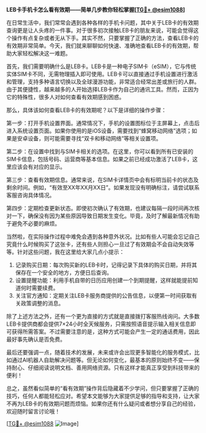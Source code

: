 **LEB卡手机卡怎么看有效期——简单几步教你轻松掌握[[TG💪+ @esim1088](https://t.me/s/esim1088)]**

在日常生活中，我们常常会遇到各种各样的手机卡问题，其中关于LEB卡的有效期查询更是让人头疼的一件事。对于很多初次接触LEB卡的朋友来说，可能会觉得这个操作有点复杂或者无从下手。其实不然，只要掌握了正确的方法，查看LEB卡的有效期非常简单。今天，我们就来聊聊如何快速、准确地查看LEB卡的有效期，帮助大家轻松解决这一难题。

首先，我们需要明确什么是LEB卡。LEB卡是一种电子SIM卡（eSIM），它与传统实体SIM卡不同，无需物理插入即可使用。LEB卡可以直接通过手机设置进行激活和管理，支持多种语言切换以及全球漫游功能，非常适合经常出差或旅行的人群。由于其便捷性，越来越多的人开始选择LEB卡作为自己的通讯工具。然而，正因为它的特殊性，很多人对如何查看有效期感到困惑。

那么，具体该如何查看LEB卡的有效期呢？以下是详细的操作步骤：

第一步：打开手机设置界面。通常情况下，手机的设置图标位于主屏幕上，点击后进入系统设置页面。如果你使用的是iOS设备，需要找到“蜂窝移动网络”选项；如果是安卓设备，则可能需要寻找“双卡和移动网络”等相关设置项。

第二步：在设置中找到与SIM卡相关的选项。在这里，你可以看到所有已安装的SIM卡信息，包括号码、运营商等基本信息。如果之前已经成功激活了LEB卡，这里应该会有对应的显示。

第三步：查看有效期信息。通常来说，在SIM卡详情页中会有标明当前卡的状态及剩余时间。例如，“有效至XX年XX月XX日”。如果发现没有明确标注，请尝试联系客服咨询具体情况。

第四步：定期检查更新状态。即使初次确认了有效期，也建议每隔一段时间再次核对一下，确保没有因为某些原因导致日期发生变化。毕竟，及时了解最新情况有助于避免不必要的麻烦。

当然啦，在实际操作过程中难免会遇到各种意外状况。比如有些人可能会忘记自己究竟什么时候购买了这张卡，还有些人则担心一旦过了有效期会不会自动失效等等。针对这些问题，我在这里给大家几点小提示：

1. 记录购买日期：每次购买新的LEB卡时，记得记录下具体的购买日期，并将其保存在一个安全的地方，方便日后查询。
2. 设置提醒功能：利用手机自带的日历应用创建一个到期提醒，这样就能提前知道何时需要续费。
3. 关注官方通知：定期关注LEB卡服务商提供的公告信息，以便第一时间获取有关政策调整的消息。

除了上述方法之外，还有一个更为直接的方式就是直接拨打客服热线询问。大多数LEB卡提供商都会提供7×24小时全天候服务，只需按照语音提示输入相关信息即可获得所需答案。不过需要注意的是，这种方式可能会产生一定的通话费用，因此最好事先确认是否免费。

最后还要强调一点，随着技术的发展，未来或许会出现更多智能化的服务模式，比如通过AI机器人自助解决问题等。但无论如何变化，最基本的原则始终不变——保持耐心、仔细阅读说明文档、善用网络资源。只有这样才能真正享受到科技带来的便利！

总之，虽然看似简单的“看有效期”操作背后隐藏着不少学问，但只要掌握了正确的技巧，任何人都能轻松应对。希望本文能够为大家提供足够的指导和支持，让大家不再为LEB卡的有效期问题而烦恼。如果你还有什么疑问或者想分享自己的经验，欢迎随时留言讨论哦！

[[TG💪+ @esim1088](https://t.me/s/esim1088) ![Image](https://i.postimg.cc/4NQfJmqS/Snipaste-2025-05-13-00-14-12.png)]